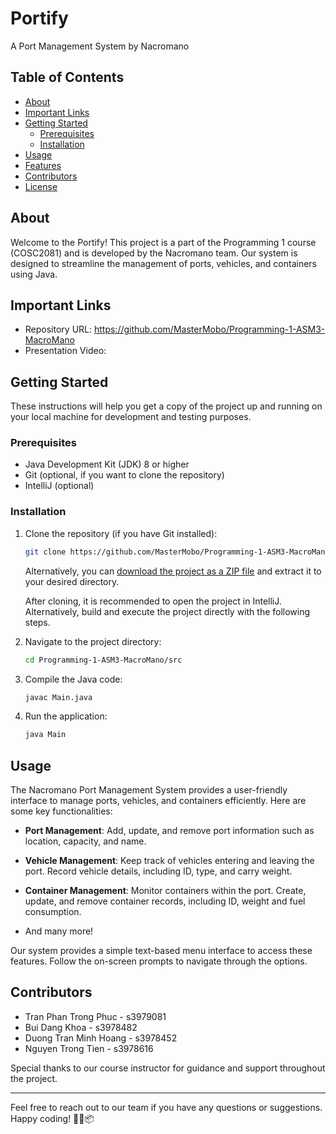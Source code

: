 # Portify
A Port Management System by Nacromano

## Table of Contents

- [About](#about)
- [Important Links](#important-links)
- [Getting Started](#getting-started)
    - [Prerequisites](#prerequisites)
    - [Installation](#installation)
- [Usage](#usage)
- [Features](#features)
- [Contributors](#contributors)
- [License](#license)

## About

Welcome to the Portify! This project is a part of the Programming 1 course (COSC2081) and is developed by the Nacromano team. Our system is designed to streamline the management of ports, vehicles, and containers using Java.

## Important Links
- Repository URL: https://github.com/MasterMobo/Programming-1-ASM3-MacroMano
- Presentation Video:

## Getting Started

These instructions will help you get a copy of the project up and running on your local machine for development and testing purposes.

### Prerequisites

- Java Development Kit (JDK) 8 or higher
- Git (optional, if you want to clone the repository)
- IntelliJ (optional)

### Installation

1. Clone the repository (if you have Git installed):

   ```bash
   git clone https://github.com/MasterMobo/Programming-1-ASM3-MacroMano.git
   ```

   Alternatively, you can [download the project as a ZIP file](https://github.com/MasterMobo/Programming-1-ASM3-MacroMano/archive/main.zip) and extract it to your desired directory. 

   After cloning, it is recommended to open the project in IntelliJ. Alternatively, build and execute the project directly with the following steps.


2. Navigate to the project directory:

   ```bash
   cd Programming-1-ASM3-MacroMano/src
   ```

3. Compile the Java code:

   ```bash
   javac Main.java
   ```

4. Run the application:

   ```bash
   java Main
   ```

## Usage

The Nacromano Port Management System provides a user-friendly interface to manage ports, vehicles, and containers efficiently. Here are some key functionalities:

- **Port Management**: Add, update, and remove port information such as location, capacity, and name.

- **Vehicle Management**: Keep track of vehicles entering and leaving the port. Record vehicle details, including ID, type, and carry weight.

- **Container Management**: Monitor containers within the port. Create, update, and remove container records, including ID, weight and fuel consumption.
- And many more!

Our system provides a simple text-based menu interface to access these features. Follow the on-screen prompts to navigate through the options.


## Contributors

- Tran Phan Trong Phuc - s3979081
- Bui Dang Khoa - s3978482
- Duong Tran Minh Hoang - s3978452
- Nguyen Trong Tien - s3978616

Special thanks to our course instructor for guidance and support throughout the project.

---

Feel free to reach out to our team if you have any questions or suggestions. Happy coding! 🚢🚚📦